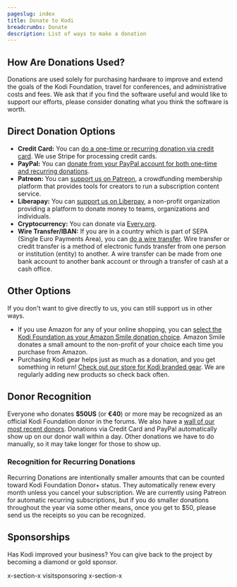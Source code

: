 ```yaml
---
pageslug: index
title: Donate to Kodi
breadcrumbs: Donate
description: List of ways to make a donation
---
```

## How Are Donations Used?

Donations are used solely for purchasing hardware to improve and extend the goals of the Kodi Foundation, travel for conferences, and administrative costs and fees. We ask that if you find the software useful and would like to support our efforts, please consider donating what you think the software is worth. 

## Direct Donation Options

* **Credit Card:** You can [do a one-time or recurring donation via credit card](/donate/by-stripe).  We use Stripe for processing credit cards.
* **PayPal:** You can [donate from your PayPal account for both one-time and recurring donations](/donate/by-paypal).
* **Patreon:** You can [support us on Patreon](/donate/by-patreon), a crowdfunding membership platform that provides tools for creators to run a subscription content service.
* **Liberapay:** You can [support us on Liberpay](https://liberapay.com/teamkodi), a non-profit organization providing a platform to donate money to teams, organizations and individuals.
* **Cryptocurrency:** You can donate via [Every.org](https://www.every.org/kodi#/donate).
* **Wire Transfer/IBAN:** If you are in a country which is part of SEPA (Single Euro Payments Area), you can [do a wire transfer](/donate/by-wire-transfer). Wire transfer or credit transfer is a method of electronic funds transfer from one person or institution (entity) to another. A wire transfer can be made from one bank account to another bank account or through a transfer of cash at a cash office.

## Other Options

If you don't want to give directly to us, you can still support us in other ways.

* If you use Amazon for any of your online shopping, you can [select the Kodi Foundation as your Amazon Smile donation choice](https://smile.amazon.com/ch/47-4565769). Amazon Smile donates a small amount to the non-profit of your choice each time you purchase from Amazon.
* Purchasing Kodi gear helps just as much as a donation, and you get something in return! [Check out our store for Kodi branded gear](/store). We are regularly adding new products so check back often.

## Donor Recognition

Everyone who donates **$50US** (or **€40**) or more may be recognized as an official Kodi Foundation donor in the forums. We also have a [wall of our most recent donors](/donate/wall). Donations via Credit Card and PayPal automatically show up on our donor wall within a day.  Other donations we have to do manually, so it may take longer for those to show up.

### Recognition for Recurring Donations

Recurring Donations are intentionally smaller amounts that can be counted toward Kodi Foundation Donor+ status. They automatically renew every month unless you cancel your subscription. We are currently using Patreon for automatic recurring subscriptions, but if you do smaller donations throughout the year via some other means, once you get to $50, please send us the receipts so you can be recognized.

## Sponsorships

Has Kodi improved your business? You can give back to the project by becoming a diamond or gold sponsor.

x-section-x visitsponsoring x-section-x